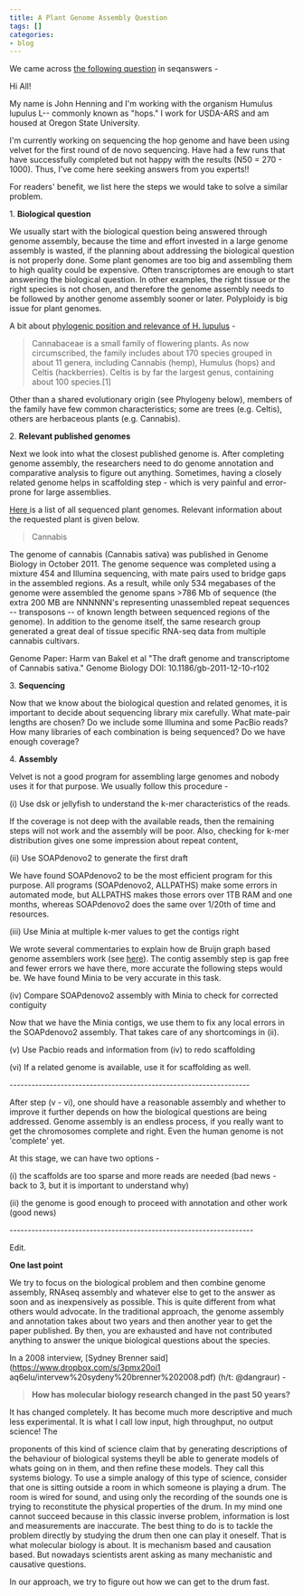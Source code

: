 ```yaml
---
title: A Plant Genome Assembly Question
tags: []
categories:
- blog
---
```

We came across [the following
question](http://seqanswers.com/forums/showthread.php?t=41961) in seqanswers -
<!--more-->

>

Hi All!

My name is John Henning and I'm working with the organism Humulus lupulus L--
commonly known as "hops." I work for USDA-ARS and am housed at Oregon State
University.

I'm currently working on sequencing the hop genome and have been using velvet
for the first round of de novo sequencing. Have had a few runs that have
successfully completed but not happy with the results (N50 = 270 - 1000).
Thus, I've come here seeking answers from you experts!!

For readers' benefit, we list here the steps we would take to solve a similar
problem.

1\. **Biological question**

We usually start with the biological question being answered through genome
assembly, because the time and effort invested in a large genome assembly is
wasted, if the planning about addressing the biological question is not
properly done. Some plant genomes are too big and assembling them to high
quality could be expensive. Often transcriptomes are enough to start answering
the biological question. In other examples, the right tissue or the right
species is not chosen, and therefore the genome assembly needs to be followed
by another genome assembly sooner or later. Polyploidy is big issue for plant
genomes.

A bit about p[hylogenic position and relevance of H.
lupulus](http://en.wikipedia.org/wiki/Cannabaceae) \-

> Cannabaceae is a small family of flowering plants. As now circumscribed, the
family includes about 170 species grouped in about 11 genera, including
Cannabis (hemp), Humulus (hops) and Celtis (hackberries). Celtis is by far the
largest genus, containing about 100 species.[1]

Other than a shared evolutionary origin (see Phylogeny below), members of the
family have few common characteristics; some are trees (e.g. Celtis), others
are herbaceous plants (e.g. Cannabis).

2\. **Relevant published genomes**

Next we look into what the closest published genome is. After completing
genome assembly, the researchers need to do genome annotation and comparative
analysis to figure out anything. Sometimes, having a closely related genome
helps in scaffolding step - which is very painful and error-prone for large
assemblies.

[Here
](http://genomevolution.org/wiki/index.php/Sequenced_plant_genomes#Cannabis)is
a list of all sequenced plant genomes. Relevant information about the
requested plant is given below.

> Cannabis

The genome of cannabis (Cannabis sativa) was published in Genome Biology in
October 2011. The genome sequence was completed using a mixture 454 and
Illumina sequencing, with mate pairs used to bridge gaps in the assembled
regions. As a result, while only 534 megabases of the genome were assembled
the genome spans >786 Mb of sequence (the extra 200 MB are NNNNNN's
representing unassembled repeat sequences -- transposons -- of known length
between sequenced regions of the genome). In addition to the genome itself,
the same research group generated a great deal of tissue specific RNA-seq data
from multiple cannabis cultivars.

Genome Paper: Harm van Bakel et al "The draft genome and transcriptome of
Cannabis sativa." Genome Biology DOI: 10.1186/gb-2011-12-10-r102

3\. **Sequencing**

Now that we know about the biological question and related genomes, it is
important to decide about sequencing library mix carefully. What mate-pair
lengths are chosen? Do we include some Illumina and some PacBio reads? How
many libraries of each combination is being sequenced? Do we have enough
coverage?

4\. **Assembly**

Velvet is not a good program for assembling large genomes and nobody uses it
for that purpose. We usually follow this procedure -

(i) Use dsk or jellyfish to understand the k-mer characteristics of the reads.

If the coverage is not deep with the available reads, then the remaining steps
will not work and the assembly will be poor. Also, checking for k-mer
distribution gives one some impression about repeat content,

(ii) Use SOAPdenovo2 to generate the first draft

We have found SOAPdenovo2 to be the most efficient program for this purpose.
All programs (SOAPdenovo2, ALLPATHS) make some errors in automated mode, but
ALLPATHS makes those errors over 1TB RAM and one months, whereas SOAPdenovo2
does the same over 1/20th of time and resources.

(iii) Use Minia at multiple k-mer values to get the contigs right

We wrote several commentaries to explain how de Bruijn graph based genome
assemblers work (see
[here](http://www.homolog.us/Tutorials/index.php?p=1.1&s=1)). The contig
assembly step is gap free and fewer errors we have there, more accurate the
following steps would be. We have found Minia to be very accurate in this
task.

(iv) Compare SOAPdenovo2 assembly with Minia to check for corrected contiguity

Now that we have the Minia contigs, we use them to fix any local errors in the
SOAPdenovo2 assembly. That takes care of any shortcomings in (ii).

(v) Use Pacbio reads and information from (iv) to redo scaffolding

(vi) If a related genome is available, use it for scaffolding as well.

\------------------------------------------------------------------

After step (v - vi), one should have a reasonable assembly and whether to
improve it further depends on how the biological questions are being
addressed. Genome assembly is an endless process, if you really want to get
the chromosomes complete and right. Even the human genome is not 'complete'
yet.

At this stage, we can have two options -

(i) the scaffolds are too sparse and more reads are needed (bad news - back to
3, but it is important to understand why)

(ii) the genome is good enough to proceed with annotation and other work (good
news)

\-------------------------------------------------------------------

Edit.

**One last point**

We try to focus on the biological problem and then combine genome assembly,
RNAseq assembly and whatever else to get to the answer as soon and as
inexpensively as possible. This is quite different from what others would
advocate. In the traditional approach, the genome assembly and annotation
takes about two years and then another year to get the paper published. By
then, you are exhausted and have not contributed anything to answer the unique
biological questions about the species.

In a 2008 interview, [Sydney Brenner said](https://www.dropbox.com/s/3pmx20oi1
aq6elu/intervew%20sydeny%20brenner%202008.pdf) (h/t: @dangraur) -

> **How has molecular biology research changed in the past 50 years?**

It has changed completely. It has become much more descriptive and much less
experimental. It is what I call low input, high throughput, no output science!
The

proponents of this kind of science claim that by generating descriptions of
the behaviour of biological systems theyll be able to generate models of whats
going on in them, and then refine these models. They call this systems
biology. To use a simple analogy of this type of science, consider that one is
sitting outside a room in which someone is playing a drum. The room is wired
for sound, and using only the recording of the sounds one is trying to
reconstitute the physical properties of the drum. In my mind one cannot
succeed because in this classic inverse problem, information is lost and
measurements are inaccurate. The best thing to do is to tackle the problem
directly by studying the drum then one can play it oneself. That is what
molecular biology is about. It is mechanism based and causation based. But
nowadays scientists arent asking as many mechanistic and causative questions.

In our approach, we try to figure out how we can get to the drum fast.

